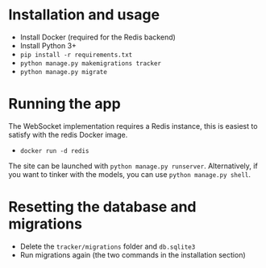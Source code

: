 # Installation and usage

- Install Docker (required for the Redis backend)
- Install Python 3+
- `pip install -r requirements.txt`
- `python manage.py makemigrations tracker`
- `python manage.py migrate`

# Running the app

The WebSocket implementation requires a Redis instance, this is easiest to satisfy with the redis Docker image.

- `docker run -d redis`

The site can be launched with `python manage.py runserver`.
Alternatively, if you want to tinker with the models, you can use `python manage.py shell`.

# Resetting the database and migrations

- Delete the `tracker/migrations` folder and `db.sqlite3`
- Run migrations again (the two commands in the installation section)
